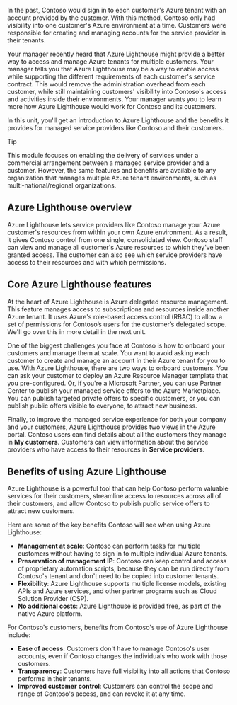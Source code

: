 In the past, Contoso would sign in to each customer's Azure tenant with an account provided by the customer. With this method, Contoso only had visibility into one customer's Azure environment at a time. Customers were responsible for creating and managing accounts for the service provider in their tenants.

Your manager recently heard that Azure Lighthouse might provide a better way to access and manage Azure tenants for multiple customers. Your manager tells you that Azure Lighthouse may be a way to enable access while supporting the different requirements of each customer's service contract. This would remove the administration overhead from each customer, while still maintaining customers' visibility into Contoso's access and activities inside their environments. Your manager wants you to learn more how Azure Lighthouse would work for Contoso and its customers.

In this unit, you'll get an introduction to Azure Lighthouse and the benefits it provides for managed service providers like Contoso and their customers.

> [!TIP]
> This module focuses on enabling the delivery of services under a commercial arrangement between a managed service provider and a customer. However, the same features and benefits are available to any organization that manages multiple Azure tenant environments, such as multi-national/regional organizations.

## Azure Lighthouse overview

Azure Lighthouse lets service providers like Contoso manage your Azure customer's resources from within your own Azure environment. As a result, it gives Contoso control from one single, consolidated view. Contoso staff can view and manage all customer's Azure resources to which they’ve been granted access. The customer can also see which service providers have access to their resources and with which permissions.

## Core Azure Lighthouse features

At the heart of Azure Lighthouse is Azure delegated resource management. This feature manages access to subscriptions and resources inside another Azure tenant. It uses Azure's role-based access control (RBAC) to allow a set of permissions for Contoso’s users for the customer’s delegated scope. We'll go over this in more detail in the next unit.

One of the biggest challenges you face at Contoso is how to onboard your customers and manage them at scale. You want to avoid asking each customer to create and manage an account in their Azure tenant for you to use. With Azure Lighthouse, there are two ways to onboard customers. You can ask your customer to deploy an Azure Resource Manager template that you pre-configured. Or, if you're a Microsoft Partner, you can use Partner Center to publish your managed service offers to the Azure Marketplace. You can publish targeted private offers to specific customers, or you can publish public offers visible to everyone, to attract new business.

Finally, to improve the managed service experience for both your company and your customers, Azure Lighthouse provides two views in the Azure portal. Contoso users can find details about all the customers they manage in **My customers**. Customers can view information about the service providers who have access to their resources in **Service providers**.

## Benefits of using Azure Lighthouse

Azure Lighthouse is a powerful tool that can help Contoso perform valuable services for their customers, streamline access to resources across all of their customers, and allow Contoso to publish public service offers to attract new customers.

Here are some of the key benefits Contoso will see when using Azure Lighthouse:

- **Management at scale**: Contoso can perform tasks for multiple customers without having to sign in to multiple individual Azure tenants.
- **Preservation of management IP**: Contoso can keep control and access of proprietary automation scripts, because they can be run directly from Contoso's tenant and don't need to be copied into customer tenants.
- **Flexibility**: Azure Lighthouse supports multiple license models, existing APIs and Azure services, and other partner programs such as Cloud Solution Provider (CSP).
- **No additional costs**: Azure Lighthouse is provided free, as part of the native Azure platform.

For Contoso's customers, benefits from Contoso's use of Azure Lighthouse include:

- **Ease of access**: Customers don't have to manage Contoso's user accounts, even if Contoso changes the individuals who work with those customers.
- **Transparency**: Customers have full visibility into all actions that Contoso performs in their tenants.
- **Improved customer control**: Customers can control the scope and range of Contoso's access, and can revoke it at any time.

